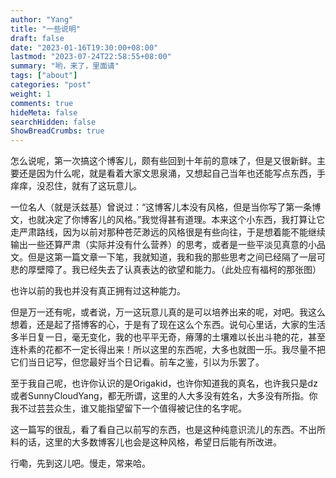 ```yaml
---
author: "Yang"
title: "一些说明"
draft: false
date: "2023-01-16T19:30:00+08:00"
lastmod: "2023-07-24T22:58:55+08:00"
summary: "哟，来了，里面请"
tags: ["about"]
categories: "post"
weight: 1
comments: true
hideMeta: false
searchHidden: false
ShowBreadCrumbs: true
---
```


怎么说呢，第一次搞这个博客儿，颇有些回到十年前的意味了，但是又很新鲜。主要还是因为什么呢，就是看着大家文思泉涌，又想起自己当年也还能写点东西，手痒痒，没忍住，就有了这玩意儿。

一位名人（就是沃兹基）曾说过：“这博客儿本没有风格，但是当你写了第一条博文，也就决定了你博客儿的风格。”我觉得甚有道理。本来这个小东西，我打算让它走严肃路线，因为以前对那种苍茫渺远的风格很是有些向往，于是想着能不能继续输出一些还算严肃（实际并没有什么营养）的思考，或者是一些平淡见真意的小品文。但是这第一篇文章一下笔，我就知道，我和我的那些思考之间已经隔了一层可悲的厚壁障了。我已经失去了认真表达的欲望和能力。（此处应有福柯的那张图）

也许以前的我也并没有真正拥有过这种能力。

但是万一还有呢，或者说，万一这玩意儿真的是可以培养出来的呢，对吧。我这么想着，还是起了搭博客的心，于是有了现在这么个东西。说句心里话，大家的生活多半日复一日，毫无变化，我的也平平无奇，瘠薄的土壤难以长出斗艳的花，甚至连朴素的花都不一定长得出来！所以这里的东西呢，大多也就图一乐。我尽量不把它们当日记写，但您最好当个日记看。前车之鉴，引以为乐罢了。

至于我自己呢，也许你认识的是Origakid，也许你知道我的真名，也许我只是dz或者SunnyCloudYang，都无所谓，这里的人大多没有姓名，大多没有所指。你我不过芸芸众生，谁又能指望留下一个值得被记住的名字呢。

这一篇写的很乱，看了看自己以前写的东西，也是这种纯意识流儿的东西。不出所料的话，这里的大多数博客儿也会是这种风格，希望日后能有所改进。

行嘞，先到这儿吧。慢走，常来哈。
